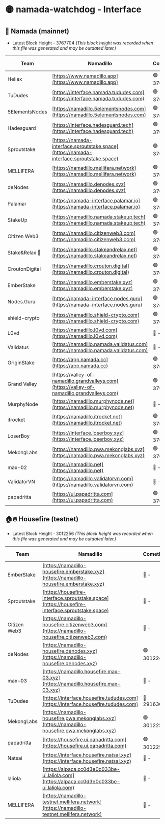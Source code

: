 # 🟡 namada-watchdog - Interface

## 🚀 Namada (mainnet)
- Latest Block Height - 3767704 *(This block height was recorded when this file was generated and may be outdated later.)*

| Team | Namadillo | CometBFT | Indexer | MASP Indexer |
|-|-|-|-|-|
| Heliax | [https://www.namadillo.app](https://www.namadillo.app) | 🟢 3767679 | 🟢 3767679 | 🔴 3765769 |
| TuDudes | [https://interface.namada.tududes.com](https://interface.namada.tududes.com) | 🟢 3767677 | 🟢 3767676 | 🔴 3765769 |
| 5ElementsNodes | [https://namadillo.5elementsnodes.com](https://namadillo.5elementsnodes.com) | 🟢 3767680 | 🟢 3767680 | 🔴 3765769 |
| Hadesguard | [https://interface.hadesguard.tech](https://interface.hadesguard.tech) | 🟢 3767681 | 🟢 3767678 | 🔴 3765769 |
| Sproutstake | [https://namada-interface.sproutstake.space](https://namada-interface.sproutstake.space) | 🟢 3767681 | 🔴 - | 🔴 - |
| MELLIFERA | [https://namadillo.mellifera.network](https://namadillo.mellifera.network) | 🟢 3767684 | 🟢 3767684 | 🔴 3765769 |
| deNodes | [https://namadillo.denodes.xyz](https://namadillo.denodes.xyz) | 🟢 3767685 | 🟢 3767685 | 🟢 3767685 |
| Palamar | [https://namada-interface.palamar.io](https://namada-interface.palamar.io) | 🟢 3767685 | 🟢 3767685 | 🔴 3765769 |
| StakeUp | [https://namadillo.namada.stakeup.tech](https://namadillo.namada.stakeup.tech) | 🟢 3767686 | 🟢 3767686 | 🔴 3765769 |
| Citizen Web3 | [https://namadillo.citizenweb3.com](https://namadillo.citizenweb3.com) | 🟢 3767687 | 🟢 3767686 | 🔴 3765769 |
| Stake&Relax 🦥 | [https://namadillo.stakeandrelax.net](https://namadillo.stakeandrelax.net) | 🟢 3767688 | 🟢 3767688 | 🔴 3765769 |
| CroutonDigital | [https://namadillo.crouton.digital](https://namadillo.crouton.digital) | 🟢 3767688 | 🟢 3767688 | 🟢 3767689 |
| EmberStake | [https://namadillo.emberstake.xyz](https://namadillo.emberstake.xyz) | 🟢 3767689 | 🟢 3767689 | 🔴 3765769 |
| Nodes.Guru | [https://namada-interface.nodes.guru](https://namada-interface.nodes.guru) | 🟢 3767690 | 🟢 3767690 | 🟢 3767690 |
| shield-crypto | [https://namadillo.shield-crypto.com](https://namadillo.shield-crypto.com) | 🟢 3767690 | 🟢 3767690 | 🔴 3765769 |
| L0vd | [https://namadillo.l0vd.com](https://namadillo.l0vd.com) | 🔴 - | 🔴 - | 🔴 - |
| Validatus | [https://namadillo.namada.validatus.com](https://namadillo.namada.validatus.com) | 🔴 - | 🔴 - | 🔴 - |
| OriginStake | [https://app.namada.cc](https://app.namada.cc) | 🟢 3767695 | 🟢 3767686 | 🔴 3765769 |
| Grand Valley | [https://valley-of-namadillo.grandvalleys.com](https://valley-of-namadillo.grandvalleys.com) | 🟢 3767695 | 🟢 3767695 | 🔴 3763785 |
| MurphyNode | [https://namadillo.murphynode.net](https://namadillo.murphynode.net) | 🔴 - | 🔴 - | 🔴 - |
| itrocket | [https://namadillo.itrocket.net](https://namadillo.itrocket.net) | 🟢 3767698 | 🟢 3767698 | 🟢 3767698 |
| LoserBoy | [https://interface.loserboy.xyz](https://interface.loserboy.xyz) | 🟢 3767699 | 🟢 3767699 | 🔴 3765769 |
| MekongLabs | [https://namadillo.pwa.mekonglabs.xyz](https://namadillo.pwa.mekonglabs.xyz) | 🟢 3767699 | 🟢 3767699 | 🔴 3765769 |
| max-02 | [https://namadillo.net](https://namadillo.net) | 🔴 - | 🔴 - | 🔴 - |
| ValidatorVN | [https://namadillo.validatorvn.com](https://namadillo.validatorvn.com) | 🔴 - | 🔴 - | 🔴 - |
| papadritta | [https://ui.papadritta.com](https://ui.papadritta.com) | 🟢 3767704 | 🟢 3767703 | 🔴 3763785 |

## 🏠🔥 Housefire (testnet)
- Latest Block Height - 3012256 *(This block height was recorded when this file was generated and may be outdated later.)*

| Team | Namadillo | CometBFT | Indexer | MASP Indexer |
|-|-|-|-|-|
| EmberStake | [https://namadillo-housefire.emberstake.xyz](https://namadillo-housefire.emberstake.xyz) | 🔴 - | 🔴 - | 🔴 - |
| Sproutstake | [https://housefire-interface.sproutstake.space](https://housefire-interface.sproutstake.space) | 🔴 - | 🔴 - | 🔴 - |
| Citizen Web3 | [https://namadillo-housefire.citizenweb3.com](https://namadillo-housefire.citizenweb3.com) | 🔴 - | 🔴 - | 🔴 - |
| deNodes | [https://namadillo-housefire.denodes.xyz](https://namadillo-housefire.denodes.xyz) | 🟢 3012247 | 🟢 3012247 | 🟢 3012247 |
| max-03 | [https://namadillo.housefire.max-03.xyz](https://namadillo.housefire.max-03.xyz) | 🔴 - | 🔴 - | 🔴 - |
| TuDudes | [https://interface.housefire.tududes.com](https://interface.housefire.tududes.com) | 🔴 2916306 | 🔴 2916306 | 🔴 2916306 |
| MekongLabs | [https://namadillo-housefire.pwa.mekonglabs.xyz](https://namadillo-housefire.pwa.mekonglabs.xyz) | 🟢 3012255 | 🟢 3012255 | 🟢 3012255 |
| papadritta | [https://housefire.ui.papadritta.com](https://housefire.ui.papadritta.com) | 🟢 3012256 | 🟢 3012256 | 🟢 3012256 |
| Natsai | [https://interface.housefire.natsai.xyz](https://interface.housefire.natsai.xyz) | 🔴 - | 🔴 - | 🔴 - |
| laliola | [https://alpaca.cc0d3e0c033be-ui.laliola.com](https://alpaca.cc0d3e0c033be-ui.laliola.com) | 🔴 - | 🔴 - | 🔴 - |
| MELLIFERA | [https://namadillo-testnet.mellifera.network](https://namadillo-testnet.mellifera.network) | 🔴 - | 🔴 2778001 | 🔴 2607259 |

